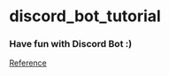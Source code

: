 # discord_bot_tutorial
### Have fun with Discord Bot :)

[Reference](https://hackmd.io/@gary940610/sprout2025hw2-discord_bot)